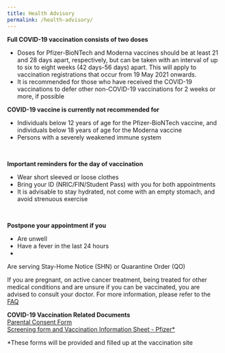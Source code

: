 ```yaml
---
title: Health Advisory
permalink: /health-advisory/
---
```

**Full COVID-19 vaccination consists of two doses**

- Doses for Pfizer-BioNTech and Moderna vaccines should be at least 21 and 28 days apart, respectively, but can be taken with an interval of up to six to eight weeks (42 days-56 days) apart. This will apply to vaccination registrations that occur from 19 May 2021 onwards.
- It is recommended for those who have received the COVID-19 vaccinations to defer other non-COVID-19 vaccinations for 2 weeks or more, if possible
  <br/>

**COVID-19 vaccine is currently not recommended for**

- Individuals below 12 years of age for the Pfizer-BioNTech vaccine, and individuals below 18 years of age for the Moderna vaccine
- Persons with a severely weakened immune system
<br/>

**Important reminders for the day of vaccination**

- Wear short sleeved or loose clothes
- Bring your ID (NRIC/FIN/Student Pass) with you for both appointments
- It is advisable to stay hydrated, not come with an empty stomach, and avoid strenuous exercise
 <br/>

**Postpone your appointment if you**

- Are unwell
- Have a fever in the last 24 hours
- 
 Are serving Stay-Home Notice (SHN) or Quarantine Order (QO)


If you are pregnant, on active cancer treatment, being treated for other medical conditions and are unsure if you can be vaccinated, you are advised to consult your doctor. For more information, please refer to the [FAQ](/faq)
 <br/>
 
 **COVID-19 Vaccination Related Documents**<br>
 [Parental Consent Form](https://go.gov.sg/parcf) <br>
[Screening form and Vaccination Information Sheet - Pfizer*](http://go.gov.sg/visp)

 *These forms will be provided and filled up at the vaccination site<br>